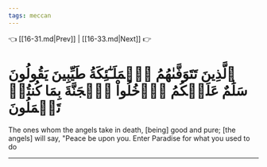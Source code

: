 ```yaml
---
tags: meccan
---
```


👈 [[16-31.md|Prev]] | [[16-33.md|Next]] 👉

# ٱلَّذِينَ تَتَوَفَّىٰهُمُ ٱلۡمَلَـٰٓئِكَةُ طَيِّبِينَ يَقُولُونَ سَلَٰمٌ عَلَيۡكُمُ ٱدۡخُلُواْ ٱلۡجَنَّةَ بِمَا كُنتُمۡ تَعۡمَلُونَ

The ones whom the angels take in death, [being] good and pure; [the angels] will say, "Peace be upon you. Enter Paradise for what you used to do

---

